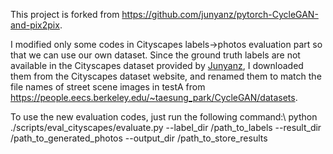 This project is forked from https://github.com/junyanz/pytorch-CycleGAN-and-pix2pix.

I modified only some codes in Cityscapes labels->photos evaluation part so that we can use our own dataset. Since the ground truth labels are not available in the Cityscapes dataset provided by [Junyanz](https://affinelayer.com/pixsrv/), I downloaded them from the Cityscapes dataset website, and renamed them to match the file names of street scene images in testA from https://people.eecs.berkeley.edu/~taesung_park/CycleGAN/datasets.

To use the new evaluation codes, just run the following command:\\
python ./scripts/eval_cityscapes/evaluate.py --label_dir /path_to_labels --result_dir /path_to_generated_photos --output_dir /path_to_store_results

